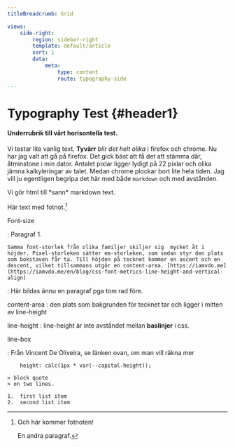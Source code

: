 ```yaml
---
titleBreadcrumb: Grid

views:
    side-right:
        region: sidebar-right
        template: default/article
        sort: 1
        data:
            meta:
                type: content
                route: typography-side
...
```

Typography Test                                 {#header1}
==============================================

#### Underrubrik till vårt horisontella test. ####
Vi testar lite vanlig text. __Tyvärr__ _blir det helt olika_ i firefox och chrome.
Nu har jag valt att gå på firefox. Det gick bäst att få det att stämma där, åtminstone i min dator. Antalet pixlar ligger lydigt på 22 pixlar och olika jämna kalkyleringar av talet. Medan chrome plockar bort lite hela tiden.
Jag vill ju egentligen begripa det här med både ```markdown``` och med avstånden.

<div markdown="1">
Vi gör html till *sann* markdown text.
</div>

Här text med fotnot.[^1]

[^1]: Och här kommer fotnoten!

    En andra paragraf.


Font-size

:   Paragraf 1.

    Samma font-storlek från olika familjer skiljer sig  mycket åt i höjder. Pixel-storleken sätter em-storleken, som sedan styr den plats som bokstaven får ta. Till höjden på tecknet kommer en ascent och en descent, vilket tillsammans utgör en content-area. [https://iamvdo.me](https://iamvdo.me/en/blog/css-font-metrics-line-height-and-vertical-align)

:   Här bildas ännu en paragraf pga tom rad före.

content-area
:    den plats som bakgrunden för tecknet tar och ligger i mitten av line-height

line-height
:   line-height är inte avståndet mellan __baslinjer__ i css.

line-box

:   Från Vincent De Oliveira, se länken ovan, om man vill räkna mer

        height: calc(1px * var(--capital-height));

    > block quote
    > on two lines.

    1.  first list item
    2.  second list item
